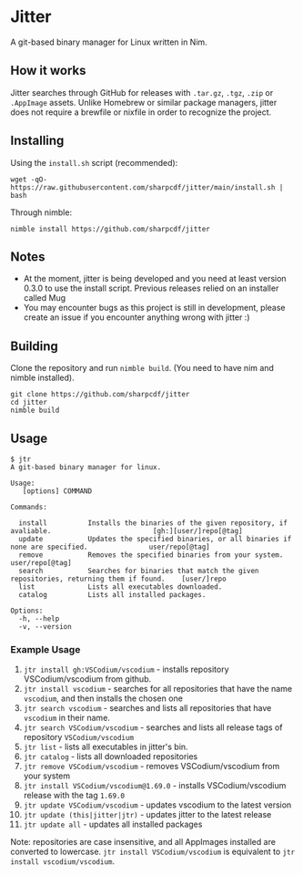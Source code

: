 # Jitter
A git-based binary manager for Linux written in Nim.

## How it works
Jitter searches through GitHub for releases with `.tar.gz`, `.tgz`, `.zip` or `.AppImage` assets. Unlike Homebrew or similar package managers, jitter does not require a brewfile or nixfile in order to recognize the project.

## Installing
Using the `install.sh` script (recommended):
```
wget -qO- https://raw.githubusercontent.com/sharpcdf/jitter/main/install.sh | bash
```
Through nimble:
```
nimble install https://github.com/sharpcdf/jitter
```
## Notes
- At the moment, jitter is being developed and you need at least version 0.3.0 to use the install script. Previous releases relied on an installer called Mug
- You may encounter bugs as this project is still in development, please create an issue if you encounter anything wrong with jitter :)

## Building
Clone the repository and run `nimble build`.
(You need to have nim and nimble installed).
```
git clone https://github.com/sharpcdf/jitter
cd jitter
nimble build
```

## Usage
```
$ jtr
A git-based binary manager for linux.

Usage:
   [options] COMMAND

Commands:

  install          Installs the binaries of the given repository, if avaliable.                         [gh:][user/]repo[@tag]
  update           Updates the specified binaries, or all binaries if none are specified.               user/repo[@tag]
  remove           Removes the specified binaries from your system.                                     user/repo[@tag]
  search           Searches for binaries that match the given repositories, returning them if found.    [user/]repo
  list             Lists all executables downloaded.
  catalog          Lists all installed packages.

Options:
  -h, --help
  -v, --version
```

### Example Usage
1. `jtr install gh:VSCodium/vscodium` - installs repository VSCodium/vscodium from github.
2. `jtr install vscodium` - searches for all repositories that have the name `vscodium`, and then installs the chosen one
3. `jtr search vscodium` - searches and lists all repositories that have `vscodium` in their name.
4. `jtr search VSCodium/vscodium` - searches and lists all release tags of repository `VSCodium/vscodium`
5. `jtr list` - lists all executables in jitter's bin.
6. `jtr catalog` - lists all downloaded repositories
7. `jtr remove VSCodium/vscodium` - removes VSCodium/vscodium from your system
8. `jtr install VSCodium/vscodium@1.69.0` - installs VSCodium/vscodium release with the tag `1.69.0`
9. `jtr update VSCodium/vscodium` - updates vscodium to the latest version
10. `jtr update (this|jitter|jtr)` - updates jitter to the latest release
11. `jtr update all` - updates all installed packages

Note: repositories are case insensitive, and all AppImages installed are converted to lowercase. `jtr install VSCodium/vscodium` is equivalent to `jtr install vscodium/vscodium`.
